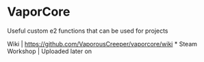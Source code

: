 # VaporCore 
Useful custom e2 functions that can be used for projects

Wiki | https://github.com/VaporousCreeper/vaporcore/wiki
*
Steam Workshop | Uploaded later on
